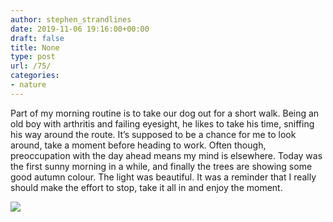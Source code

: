 ```yaml
---
author: stephen_strandlines
date: 2019-11-06 19:16:00+00:00
draft: false
title: None
type: post
url: /75/
categories:
- nature
---
```


Part of my morning routine is to take our dog out for a short walk. Being an old boy with arthritis and failing eyesight, he likes to take his time, sniffing his way around the route. It’s supposed to be a chance for me to look around, take a moment before heading to work. Often though, preoccupation with the day ahead means my mind is elsewhere. Today was the first sunny morning in a while, and finally the trees are showing some good autumn colour. The light was beautiful. It was a reminder that I really should make the effort to stop, take it all in and enjoy the moment. 

![](https://www.strandlines.blog/uploads/2019/5b9eef4b8d.jpg)

